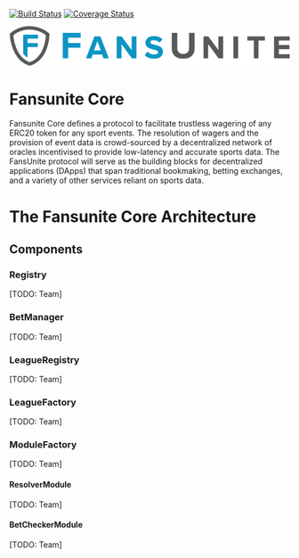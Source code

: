 [![Build Status](https://travis-ci.com/FansUnite12/fansunite-core.svg?token=krNWH89TcqzcfjSS8hte&branch=master)](https://travis-ci.com/FansUnite12/fansunite-core)
[![Coverage Status](https://coveralls.io/repos/github/FansUnite12/fansunite-core/badge.svg?branch=master&t=sjBCiQ)](https://coveralls.io/github/FansUnite12/fansunite-core?branch=master)

![Fansunite logo](fansunite.png)

# Fansunite Core

Fansunite Core defines a protocol to facilitate trustless wagering of any ERC20 token for any sport events. The resolution of wagers and the provision of event data is crowd-sourced by a decentralized network of oracles incentivised to provide low-latency and accurate sports data. The FansUnite protocol will serve as the building blocks for decentralized applications (DApps) that span traditional bookmaking, betting exchanges, and a variety of other services reliant on sports data.

# The Fansunite Core Architecture

## Components
### Registry
[TODO: Team]

### BetManager
[TODO: Team]

### LeagueRegistry
[TODO: Team]

### LeagueFactory
[TODO: Team]

### ModuleFactory
[TODO: Team]

#### ResolverModule
[TODO: Team]

#### BetCheckerModule
[TODO: Team]
